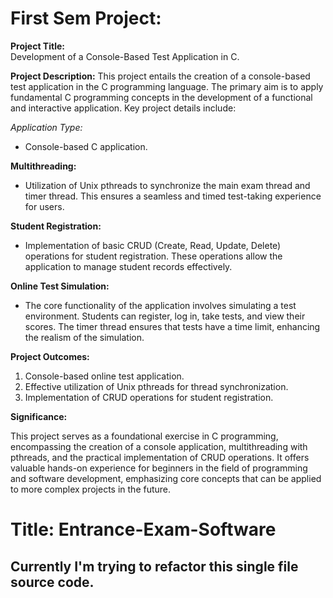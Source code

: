 # First Sem Project:

**Project Title:**  
Development of a Console-Based Test Application in C.


**Project Description:**
This project entails the creation of a console-based test application in the C programming language. The primary aim is to apply fundamental C programming concepts in the development of a functional and interactive application. Key project details include:

*Application Type:*  
- Console-based C application.

**Multithreading:**  
- Utilization of Unix pthreads to synchronize the main exam thread and timer thread. This ensures a seamless and timed test-taking experience for users.

**Student Registration:**  
- Implementation of basic CRUD (Create, Read, Update, Delete) operations for student registration. These operations allow the application to manage student records effectively.

**Online Test Simulation:**  
- The core functionality of the application involves simulating a test environment. Students can register, log in, take tests, and view their scores. The timer thread ensures that tests have a time limit, enhancing the realism of the simulation.

**Project Outcomes:**

1. Console-based online test application.
2. Effective utilization of Unix pthreads for thread synchronization.
3. Implementation of CRUD operations for student registration.

**Significance:**

This project serves as a foundational exercise in C programming, encompassing the creation of a console application, multithreading with pthreads, and the practical implementation of CRUD operations. It offers valuable hands-on experience for beginners in the field of programming and software development, emphasizing core concepts that can be applied to more complex projects in the future.

# Title: Entrance-Exam-Software

## Currently I'm trying to refactor this single file source code.
